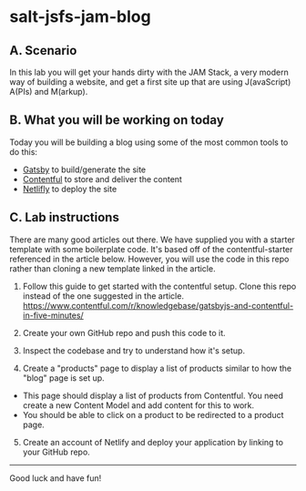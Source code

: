 # salt-jsfs-jam-blog

## A. Scenario

In this lab you will get your hands dirty with the JAM Stack, a very modern way of building a website, and get a first site up that are using J(avaScript) A(PIs) and M(arkup).

## B. What you will be working on today

Today you will be building a blog using some of the most common tools to do this:

* [Gatsby](https://www.gatsbyjs.org/)  to build/generate the site
* [Contentful](https://www.contentful.com/) to store and deliver the content
* [Netlifly](https://www.netlify.com/) to deploy the site

## C. Lab instructions

There are many good articles out there. We have supplied you with a starter template with some boilerplate code. It's based off of the contentful-starter referenced in the article below. However, you will use the code in this repo rather than cloning a new template linked in the article.


1. Follow this guide to get started with the contentful setup. Clone this repo instead of the one suggested in the article.
https://www.contentful.com/r/knowledgebase/gatsbyjs-and-contentful-in-five-minutes/

2. Create your own GitHub repo and push this code to it.

3. Inspect the codebase and try to understand how it's setup.

4. Create a "products" page to display a list of products similar to how the "blog" page is set up.
  * This page should display a list of products from Contentful. You need create a new Content Model and add content for this to work.
  * You should be able to click on a product to be redirected to a product page.

5. Create an account of Netlify and deploy your application by linking to your GitHub repo.

---

Good luck and have fun!

